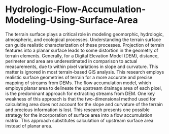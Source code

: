 # Hydrologic-Flow-Accumulation-Modeling-Using-Surface-Area
The terrain surface plays a critical role in modeling geomorphic, hydrologic, atmospheric, and ecological processes. Understanding the terrain surface can guide realistic characterization of these processes. Projection of terrain features into a planar surface leads to some distortion in the geometry of terrain elements. Generally, for a Digital Elevation Model (DEM), distance, perimeter and area are underestimated in comparison to actual measurements, due to within pixel variations in slope and curvature. This matter is ignored in most terrain-based GIS analysis. This research employs realistic surface geometries of terrain for a more accurate and precise mapping of streams from DEMs. The flow accumulation model, which employs planar area to delineate the upstream drainage area of each pixel, is the predominant approach for extracting streams from DEM. One key weakness of this approach is that the two-dimensional method used for calculating area does not account for the slope and curvature of the terrain and precious information is lost. This research presents one possible strategy for the incorporation of surface area into a flow accumulation matrix. This approach substitutes calculation of upstream surface area instead of planar area.
